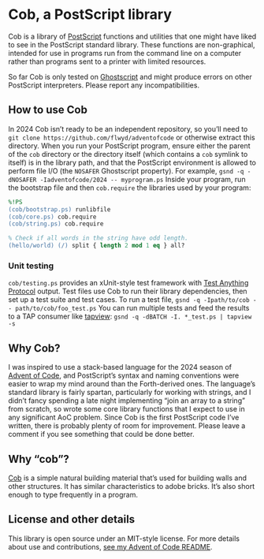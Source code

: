 # Cob, a PostScript library

Cob is a library of [PostScript](https://en.wikipedia.org/wiki/PostScript)
functions and utilities that one might have liked to see in the PostScript
standard library.  These functions are non-graphical, intended for use in
programs run from the command line on a computer rather than programs sent to a
printer with limited resources.

So far Cob is only tested on [Ghostscript](https://ghostscript.com/) and might
produce errors on other PostScript interpreters.  Please report any
incompatibilities.

## How to use Cob

In 2024 Cob isn’t ready to be an independent repository, so you’ll need to `git
clone https://github.com/flwyd/adventofcode` or otherwise extract this
directory.   When you run your PostScript program, ensure either the parent of
the `cob` directory or the directory itself (which contains a `cob` symlink to
itself) is in the library path, and that the PostScript environment is allowed
to perform file I/O (the `NOSAFER` Ghostscript property).  For example, `gsnd
-q -dNOSAFER -Iadventofcode/2024 -- myprogram.ps` Inside your program, run the
bootstrap file and then `cob.require` the libraries used by your program:

```postscript
%!PS
(cob/bootstrap.ps) runlibfile
(cob/core.ps) cob.require
(cob/string.ps) cob.require

% Check if all words in the string have odd length.
(hello/world) (/) split { length 2 mod 1 eq } all?
```

### Unit testing

`cob/testing.ps` provides an xUnit-style test framework with
[Test Anything Protocol](https://testanything.org/) output.  Test files use
Cob to run their library dependencies, then set up a test suite and test cases.
To run a test file, `gsnd -q -Ipath/to/cob -- path/to/cob/foo_test.ps`
You can run multiple tests and feed the results to a TAP consumer like
[tapview](https://gitlab.com/esr/tapview):
`gsnd -q -dBATCH -I. *_test.ps | tapview -s`

## Why Cob?

I was inspired to use a stack-based language for the 2024 season of
[Advent of Code](https://adventofcode.com/), and PostScript’s syntax and naming
conventions were easier to wrap my mind around than the Forth-derived ones.
The language’s standard library is fairly spartan, particularly for working
with strings, and I didn’t fancy spending a late night implementing “join an
array to a string” from scratch, so wrote some core library functions that I
expect to use in any significant AoC problem.  Since Cob is the first
PostScript code I’ve written, there is probably plenty of room for improvement.
Please leave a comment if you see something that could be done better.

## Why “cob”?

[Cob](https://en.wikipedia.org/wiki/Cob_(material)) is a simple natural
building material that’s used for building walls and other structures.  It has
similar characteristics to adobe bricks.  It’s also short enough to type
frequently in a program.

## License and other details

This library is open source under an MIT-style license.  For more details about
use and contributions,
[see my Advent of Code README](https://github.com/flwyd/adventofcode).
